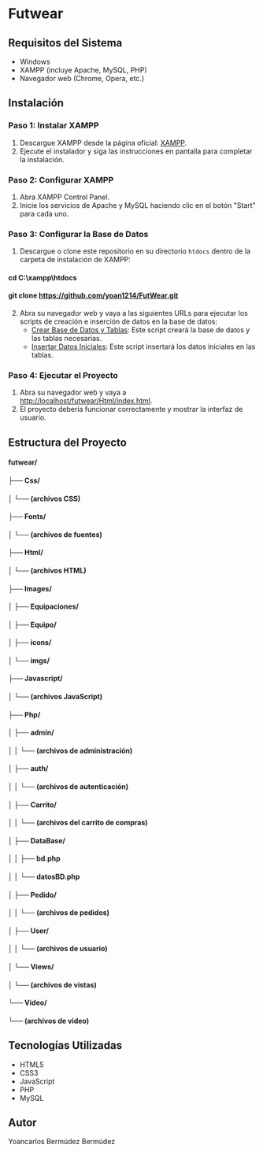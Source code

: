 # Futwear

## Requisitos del Sistema
- Windows
- XAMPP (incluye Apache, MySQL, PHP)
- Navegador web (Chrome, Opera, etc.)

## Instalación

### Paso 1: Instalar XAMPP
1. Descargue XAMPP desde la página oficial: [XAMPP](https://www.apachefriends.org).
2. Ejecute el instalador y siga las instrucciones en pantalla para completar la instalación.

### Paso 2: Configurar XAMPP
1. Abra XAMPP Control Panel.
2. Inicie los servicios de Apache y MySQL haciendo clic en el botón "Start" para cada uno.

### Paso 3: Configurar la Base de Datos
1. Descargue o clone este repositorio en su directorio `htdocs` dentro de la carpeta de instalación de XAMPP:
    
#### cd C:\xampp\htdocs
#### git clone https://github.com/yoan1214/FutWear.git
   
2. Abra su navegador web y vaya a las siguientes URLs para ejecutar los scripts de creación e inserción de datos en la base de datos:
    - [Crear Base de Datos y Tablas](http://localhost/futwear/Php/DataBase/bd.php): Este script creará la base de datos y las tablas necesarias.
    - [Insertar Datos Iniciales](http://localhost/futwear/Php/DataBase/datosBD.php): Este script insertará los datos iniciales en las tablas.

### Paso 4: Ejecutar el Proyecto
1. Abra su navegador web y vaya a [http://localhost/futwear/Html/index.html](http://localhost/futwear/Html/index.html).
2. El proyecto debería funcionar correctamente y mostrar la interfaz de usuario.

## Estructura del Proyecto
#### futwear/
#### ├── Css/
#### │ └── (archivos CSS)
#### ├── Fonts/
#### │ └── (archivos de fuentes)
#### ├── Html/
#### │ └── (archivos HTML)
#### ├── Images/
#### │ ├── Equipaciones/
#### │ ├── Equipo/
#### │ ├── icons/
#### │ └── imgs/
#### ├── Javascript/
#### │ └── (archivos JavaScript)
#### ├── Php/
#### │ ├── admin/
#### │ │ └── (archivos de administración)
#### │ ├── auth/
#### │ │ └── (archivos de autenticación)
#### │ ├── Carrito/
#### │ │ └── (archivos del carrito de compras)
#### │ ├── DataBase/
#### │ │ ├── bd.php
#### │ │ └── datosBD.php
#### │ ├── Pedido/
#### │ │ └── (archivos de pedidos)
#### │ ├── User/
#### │ │ └── (archivos de usuario)
#### │ └── Views/
#### │  └── (archivos de vistas)
#### └── Video/
####    └── (archivos de video)

## Tecnologías Utilizadas
- HTML5
- CSS3
- JavaScript
- PHP
- MySQL

## Autor
Yoancarlos Bermúdez Bermúdez
 
